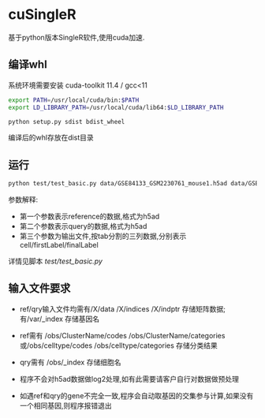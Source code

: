 # cuSingleR

基于python版本SingleR软件,使用cuda加速.

## 编译whl

系统环境需要安装 cuda-toolkit 11.4 / gcc<11

```sh
export PATH=/usr/local/cuda/bin:$PATH
export LD_LIBRARY_PATH=/usr/local/cuda/lib64:$LD_LIBRARY_PATH

python setup.py sdist bdist_wheel
```

编译后的whl存放在dist目录

## 运行

```sh
python test/test_basic.py data/GSE84133_GSM2230761_mouse1.h5ad data/GSE84133_GSM2230762_mouse2.h5ad data/result.tsv
```

参数解释:

* 第一个参数表示reference的数据,格式为h5ad
* 第二个参数表示query的数据,格式为h5ad
* 第三个参数为输出文件,按tab分割的三列数据,分别表示cell/firstLabel/finalLabel

详情见脚本 *test/test_basic.py*

## 输入文件要求

* ref/qry输入文件均需有/X/data /X/indices /X/indptr 存储矩阵数据; 有/var/_index 存储基因名
* ref需有 /obs/ClusterName/codes /obs/ClusterName/categories 或/obs/celltype/codes /obs/celltype/categories 存储分类结果
* qry需有 /obs/_index 存储细胞名

* 程序不会对h5ad数据做log2处理,如有此需要请客户自行对数据做预处理
* 如遇ref和qry的gene不完全一致,程序会自动取基因的交集参与计算,如果没有一个相同基因,则程序报错退出